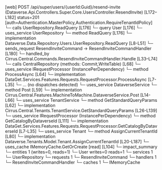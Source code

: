 [web] POST /api/super/users/{userId:Guid}/resend-invite  (Dataverse.Api.Controllers.Super.Core.UsersController.ResendInvite)  [L172–L182] status=201 [auth=Authentication.MasterPolicy,Authentication.RequireTenantIdPolicy]
  └─ calls UserRepository.ReadQuery [L176]
  └─ query User [L176]
  └─ uses_service UserRepository
    └─ method ReadQuery [L176]
      └─ implementation Dataverse.Data.Repository.Users.UserRepository.ReadQuery [L8-L51]
  └─ sends_request ResendInviteCommand -> ResendInviteCommandHandler [L180]
    └─ handled_by Cirrus.Central.Commands.ResendInviteCommandHandler.Handle [L33–L74]
      └─ calls CentralRepository (methods: Commit,WriteTable) [L68]
      └─ uses_service IRequestProcessor (InstancePerDependency)
        └─ method ProcessAsync [L64]
          └─ implementation DataGet.Services.Features.Requests.RequestProcessor.ProcessAsync [L7-L35]
            └─ ... (no dispatches detected)
      └─ uses_service DataverseService
        └─ method Post [L59]
          └─ implementation Cirrus.Central.Features.MachineToMachine.DataverseService.Post [L14-L66]
            └─ uses_service TenantService
              └─ method GetStandardQueryParams [L62]
                └─ implementation Cirrus.Central.Tenants.TenantService.GetStandardQueryParams [L26-L139]
                  └─ uses_service IRequestProcessor (InstancePerDependency)
                    └─ method GetCatalogByDataverseId [L111]
                      └─ implementation DataGet.Services.Features.Requests.RequestProcessor.GetCatalogByDataverseId [L7-L35]
                  └─ uses_service Tenant
                    └─ method AssignCurrentTenantId [L80]
                      └─ implementation Dataverse.Tenants.Model.Tenant.AssignCurrentTenantId [L20-L187]
                  └─ uses_cache IMemoryCache.GetOrCreate [read] [L104]
  └─ impact_summary
    └─ entities 1 (writes=0, reads=1)
      └─ User writes=0 reads=1
    └─ services 1
      └─ UserRepository
    └─ requests 1
      └─ ResendInviteCommand
    └─ handlers 1
      └─ ResendInviteCommandHandler
    └─ caches 1
      └─ IMemoryCache

